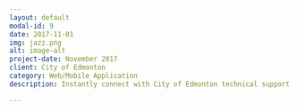 ```yaml
---
layout: default
modal-id: 9
date: 2017-11-01
img: jazz.png
alt: image-alt
project-date: November 2017
client: City of Edmonton
category: Web/Mobile Application
description: Instantly connect with City of Edmonton technical support staff. Jazz works on all your devices. On Android, iOS and in your Chrome browser, feel free to start a conversation with our knowedgeable support staff now.

---
```


